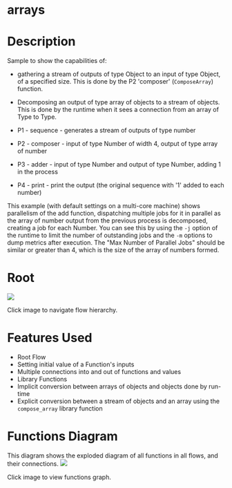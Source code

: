 arrays
==

Description
===
Sample to show the capabilities of:
* gathering a stream of outputs of type Object to an input of type Object, of a specified size. 
This is done by the P2 'composer' (`ComposeArray`) function.
* Decomposing an output of type array of objects to a stream of objects. This is done by the runtime when it sees
a connection from an array of Type to Type.

* P1 - sequence - generates a stream of outputs of type number
* P2 - composer - input of type Number of width 4, output of type array of number
* P3 - adder    - input of type Number and output of type Number, adding 1 in the process
* P4 - print    - print the output (the original sequence with '1' added to each number)

This example (with default settings on a multi-core machine) shows parallelism of the add function, dispatching
multiple jobs for it in parallel as the array of number output from the previous process is decomposed, creating
a job for each Number. You can see this by using the `-j` option of the runtime to limit the number of outstanding
jobs and the `-m` options to dump metrics after execution. The "Max Number of Parallel Jobs" should be similar or
greater than 4, which is the size of the array of numbers formed.

Root
===
<a href="root.dot.svg" target="_blank"><img src="root.dot.svg"></a>

Click image to navigate flow hierarchy.

Features Used
===
* Root Flow
* Setting initial value of a Function's inputs
* Multiple connections into and out of functions and values
* Library Functions
* Implicit conversion between arrays of objects and objects done by run-time
* Explicit conversion between a stream of objects and an array using the `compose_array` library function

Functions Diagram
===
This diagram shows the exploded diagram of all functions in all flows, and their connections.
<a href="functions.dot.svg" target="_blank"><img src="functions.dot.svg"></a>

Click image to view functions graph.